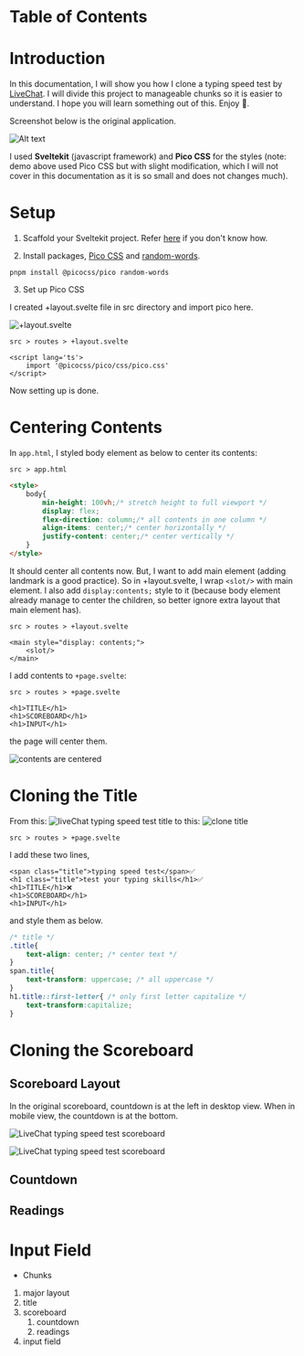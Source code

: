 
# Table of Contents

# Introduction

In this documentation, I will show you how I clone a typing speed test by [LiveChat](https://www.livechat.com/typing-speed-test/#/ "go to LiveChat typing speed test page"). I will divide this project to manageable chunks so it is easier to understand. I hope you will learn something out of this. Enjoy 🥳.

Screenshot below is the original application.

![Alt text](/src/lib/posts/livechat-typing-test-clone/LiveChat%20typing%20test.png "original typing speed test by LiveChat")

I used __Sveltekit__ (javascript framework) and __Pico CSS__ for the styles (note: demo above used Pico CSS but with slight modification, which I will not cover in this documentation as it is so small and does not changes much). 

# Setup

1. Scaffold your Sveltekit project. Refer [here](https://kit.svelte.dev/docs/creating-a-project 'go to official documentation on how to scaffold a sveltekit project') if you don't know how. 

2. Install packages, [Pico CSS](https://picocss.com/docs/ 'go to Pico CSS documentation') and [random-words](https://www.npmjs.com/package/random-words?activeTab=readme 'go to random-words page by npmjs').

```shell
pnpm install @picocss/pico random-words
```

3. Set up Pico CSS

I created +layout.svelte file in src directory and import pico here.

![+layout.svelte](/src/lib/posts/livechat-typing-test-clone/Lay%2003.png)

`src > routes > +layout.svelte`

```svelte
<script lang='ts'>
    import '@picocss/pico/css/pico.css'
</script>
```

Now setting up is done.

# Centering Contents

In `app.html`, I styled body element as below to center its contents:

`src > app.html`
```html
<style>
    body{
	    min-height: 100vh;/* stretch height to full viewport */
		display: flex;
		flex-direction: column;/* all contents in one column */
		align-items: center;/* center horizontally */
		justify-content: center;/* center vertically */
    }
</style>
```

It should center all contents now. But, I want to add main element (adding landmark is a good practice). So in +layout.svelte, I wrap `<slot/>` with main element. I also add `display:contents;` style to it (because body element already manage to center the children, so better ignore extra layout that main element has).

`src > routes > +layout.svelte`
```svelte
<main style="display: contents;">
    <slot/>
</main>
```

I add contents to `+page.svelte`:

`src > routes > +page.svelte`
```svelte
<h1>TITLE</h1>
<h1>SCOREBOARD</h1>
<h1>INPUT</h1>
```

the page will center them.

![contents are centered](/src/lib/posts/livechat-typing-test-clone/centering-contents%2001.png)

# Cloning the Title

From this:
![liveChat typing speed test title](/src/lib/posts/livechat-typing-test-clone/cloning-title-01.png)
to this:
![clone title](/src/lib/posts/livechat-typing-test-clone/cloning-title-02.png)

`src > routes > +page.svelte`

I add these two lines,

```svelte
<span class="title">typing speed test</span>✅
<h1 class="title">test your typing skills</h1>✅
<h1>TITLE</h1>❌
<h1>SCOREBOARD</h1>
<h1>INPUT</h1>
```
and style them as below.

```css
/* title */
.title{
    text-align: center; /* center text */
}
span.title{
    text-transform: uppercase; /* all uppercase */
}
h1.title::first-letter{ /* only first letter capitalize */
    text-transform:capitalize;
}
```

# Cloning the Scoreboard


## Scoreboard Layout

In the original scoreboard, countdown is at the left in desktop view. When in mobile view, the countdown is at the bottom.

![LiveChat typing speed test scoreboard](/src/lib/posts/livechat-typing-test-clone/cloning-scoreboard-01.png)

![LiveChat typing speed test scoreboard](/src/lib/posts/livechat-typing-test-clone/cloning-scoreboard-02.png)

## Countdown

## Readings

# Input Field

- Chunks
1. major layout
2. title
3. scoreboard
    1. countdown
    2. readings
4. input field
